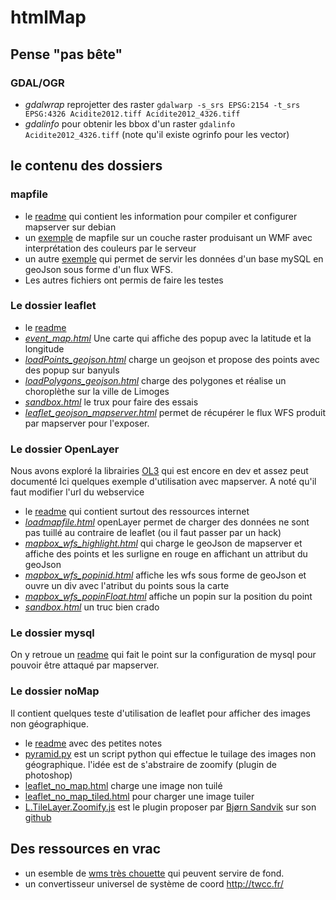 htmlMap
=======

## Pense "pas bête" ##
### GDAL/OGR ####
* _gdalwrap_ reprojetter des raster `gdalwarp -s_srs EPSG:2154 -t_srs EPSG:4326 Acidite2012.tiff Acidite2012_4326.tiff`
* _gdalinfo_ pour obtenir les bbox d'un raster `gdalinfo Acidite2012_4326.tiff` (note qu'il existe ogrinfo pour les vector)

## le contenu des dossiers ##

### mapfile ###

* le [readme](mapfile/README.md) qui contient les information pour compiler et configurer
mapserver sur debian
* un [exemple](mapfile/banyuls3857.map) de mapfile sur un couche raster
produisant un WMF avec interprétation des couleurs par le serveur
* un autre [exemple](mapfile/monasteres_wfs.map) qui permet de servir
les données d'un base mySQL en geoJson sous forme d'un flux WFS.
* Les autres fichiers ont permis de faire les testes

### Le dossier leaflet ###

* le [readme](howTo_leaflet/README.md)
* _[event_map.html](howTo_leaflet/event_map.html)_ Une carte qui affiche des popup
avec la latitude et la longitude
* _[loadPoints_geojson.html](howTo_leaflet/loadPoints_geojson.html)_ charge un geojson
et propose des points avec des popup sur banyuls
* _[loadPolygons_geojson.html](howTo_leaflet/loadPolygons_geojson.html)_ charge des
polygones et réalise un choroplèthe sur la ville de Limoges
* _[sandbox.html](howTo_leaflet/sandbox.html)_ le trux pour faire des essais
* _[leaflet_geojson_mapserver.html](howTo_leaflet/leaflet_geojson_mapserver.html)_
permet de récupérer le flux WFS produit par mapserver pour l'exposer.


### Le dossier OpenLayer ###
Nous avons exploré la librairies [OL3](http://openlayers.org/) qui est encore en dev et assez peut documenté
Ici quelques exemple d'utilisation avec mapserver. A noté qu'il faut modifier l'url du webservice
* le [readme](howTo_ol/README.md) qui contient surtout des ressources internet
* _[loadmapfile.html](howTo_ol/loadmapfile.html)_ openLayer permet de charger des données ne sont pas tuillé
au contraire de leaflet (ou il faut passer par un hack)
* _[mapbox_wfs_highlight.html](howTo_ol/mapbox_wfs_highlight)_ qui charge le geoJson
de mapserver et affiche des points et les surligne en rouge  en affichant un attribut
 du geoJson
* _[mapbox_wfs_popinid.html](howTo_ol/mapbox_wfs_popinid.html)_ affiche les
wfs sous forme de geoJson et ouvre un div avec l'atribut du points sous la carte
* _[mapbox_wfs_popinFloat.html](howTo_ol/mapbox_wfs_popinFloat.html)_ affiche un popin sur la position
du  point
* _[sandbox.html](howTo_ol/sandbox.html)_ un truc bien crado

### Le dossier mysql ###
On y retroue un [readme](mysql/readme.md) qui fait le point sur la configuration
de mysql pour pouvoir être attaqué par mapserver.

### Le dossier noMap ###
Il contient quelques teste d'utilisation de leaflet pour afficher des images non
géographique.
* le [readme](noMap/README.md) avec des petites notes
* [pyramid.py](noMap/pyramid.py) est un script python qui effectue le tuilage
des images non géographique. l'idée est de s'abstraire de zoomify (plugin de photoshop)
* [leaflet_no_map.html](noMap/leaflet_no_map.html) charge une image non tuilé
* [leaflet_no_map_tiled.html](noMap/leaflet_no_map_tiled.html) pour charger une image tuiler
* [L.TileLayer.Zoomify.js](noMap/L.TileLayer.Zoomify.js) est le plugin proposer par
[Bjørn Sandvik](http://blog.thematicmapping.org/)  sur son [github](https://github.com/turban/Leaflet.Zoomify)


## Des ressources en vrac ##
* un esemble de [wms très chouette](http://homepage.ntlworld.com/keir.clarke/leaflet/leafletlayers.htm) qui peuvent servire
de fond.
* un convertisseur universel de système de coord http://twcc.fr/
